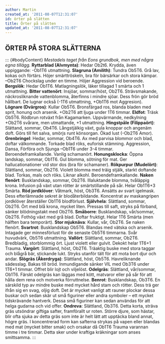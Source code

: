 ```yaml
---
author: Martin
created_at: '2011-08-07T12:31:07'
id: örter på slätten
title: Örter på slätten
updated_at: '2011-08-07T12:31:07'
---
```

## ÖRTER PÅ STORA SLÄTTERNA

::: {#bodyContent}
*Mestadels taget från Eons grundbok, men med några egna tillägg.* **Ryttarblad (Alvmynta)**: Hedar Ob2t6. Krydda, även uppiggande: -Ob1T6 utmattning. **Slagruna (Amilith)**: Tundra Ob5T6. Grå lav, kokas och förtärs. Höjer smärttröskeln, bra för bärsärkar och stora kämpar. –Ob2T6 Chockslag under en timme. Höjer Aggression vid beroende. **Bergslök**: Hedar Ob1T6. Matlagningslök, läker tillagad 1 smärta och 1 utmattning. **Bitter vattenört**: Insjöar, sommar/höst, Ob2T6. Strävsmakande, näckrosliknande vattenblomma, återfinns i mindre sjöar. Dess frön gör bröd hållbart. De lugnar också (-1T6 utmattning, +Ob1T6 mot Aggresion). **Lögnare (Dvärgros)**: Kullar Ob5T6. Bronsfärgad ros, blanda bladen med sprit, honung och arsenik. +Ob2T6 att ljuga under 1T6 timmar. **Eldfot**: Träsk Ob5T6. Rödbrun rotväxt från Kagamarken. Uppvärmande, nedkylning +Ob2T6 svårare, men utmattande, +1 utmattning. **Hingstpåle (Filippaört)**: Slättand, sommar, Ob4T6. Långstjälkig växt, gula knoppar och angenäm doft. Görs till fet salva, smörjs runt könsorgan. Ökad lust (-Ob2T6 Amor). **Grenbringel**: Hedar, sommar, Ob4T6. Ax med parvisa blommor och blad, doftar välkomnande. Torkade blad röks, euforisk stämning. Aggression, Dansa, Förföra och Sjunga –Ob1T6 under 3-4 timmar. Beroendeframkallande. Vanlig schamanört. **Honungsklocka**: Öppna landskap, sommar, Ob1T6. Gul blomma, sötning för mat. Ger hallucationationer vid stor dos (bra för schamaner). **Rökpurpur (Mudelört)**: Slättland, sommar, Ob2T6. Violett blomma med träig stjälk, starkt doftande blad. Torkas, mals och röks. Liknar alkohl. Beroendeframkallande. **Naken flenört**: Busklandskap, sommar, Ob2T6. Illaluktande blomma, tvåläppig krona. Infusion på växt utan rötter är smärtstillande på sår. Helar Ob1T6+3 Smärta. **Röd jordklöver**: Våtmark, höst, Ob3T6. Ansätts av svart igelmask. Dess efterlämnade sekret är blodåterbildande. Koncentrat av maskangripen jordklöver återställer Ob1T6 blodförlust. **Självhela**: Slättland, sommar, Ob2T6. Ört med blå krona, mycket liten. Pressas till saft, stryks på förband, sänker blödningstakt med Ob2T6. **Småborre**: Busklandskap, vår/sommar, Ob2T6. Fothög växt med grå blad. Doftar fruktigt. Helar 1T6 Smärta (men hälften bara temporärt). **Stor mjuknäva**: Kullar, vår, Ob2T6. Se naken flenört. **Svartrot**: Busklandskap Ob5T6. Blandas med vätska och arsenik. Intagade ger minnesförlust för de senaste Ob5T6 timmarna. Svår huvudvärk, Ob5T6 utmattning. **Vallört**: Slättland, sommar, Ob2T6. Bredbladig, storblommig ört. Ljust violett eller gulvit. Dekokt helar 1T6+1 Trauma. **Vargört**: Slättland, höst, Ob2T6. Träaktig buske med stora taggar och blågrå bär, stickande lukt. Stryks utanför tält för att mota bort djur och andar. **Slögräs (Åkerdryga)**: Slättland, höst, Ob5T6. Havreliknande sädesslag. Bakas till bröd. Inmundigande sänker VIL med Ob3T6 under 1T6+1 timmar. Offret blir lojt och viljelöst. **Odelgräs**: Slättland, vår/sommar, Ob1T6. Färskt odelgräs kan läggas med kött, matvaror eller på sår för att hålla dem rena och motverka förruttnelse. **Benrot**: Busklandskap, Ob3T6. En särskild typ av mindre buske med mycket hård stam och rötter. Dess trä ger ifrån sig en svag, oljig doft. Det är mycket vanligt att rauner plockar dessa buskar och sedan skär ut små figuriner eller andra symboler – ett mycket tidskrävande hantverk. Dessa små figuriner kan sedan användas för att helga gudarna och vid offer. **Ondreva**: Slättland, Ob3T6. Detta korta, sträva gräs utsöndrar giftiga safter, framförallt ur roten. Större djure, som hästar, blir ofta sjuka av detta gräs som inte är helt lätt att upptäcka bland annat, högre gräs. I koncentrerad form kan safterna strykas på vapen eller blandas med mat (mycket bitter smak) och orsakar då Ob1T6 Trauma varannan timme i tre timmar. Detta sker under kraftiga kräkningar som anses smittsamma.
:::